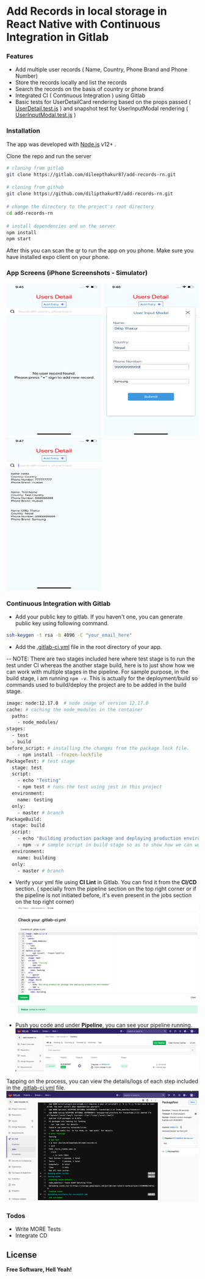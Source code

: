 # Add Records in local storage in React Native with Continuous Integration in Gitlab

### Features

  - Add multiple user records ( Name, Country, Phone Brand and Phone Number)
  - Store the records locally and list the records
  - Search the records on the basis of country or phone brand
  - Integrated CI ( Continuous Integration ) using Gitlab
  - Basic tests for UserDetailCard rendering based on the props passed ( [UserDetail.test.js](https://gitlab.com/dileepthakur87/add-records-rn/-/blob/master/_tests_/UserDetail.test.js) ) and snapshot test for UserInputModal rendering ( [UserInputModal.test.js](https://gitlab.com/dileepthakur87/add-records-rn/-/blob/master/_tests_/UserInputModal.test.js) )

### Installation

The app was developed with [Node.js](https://nodejs.org/) v12+ .

Clone the repo and run the server

```sh
# cloning from gitlab
git clone https://gitlab.com/dileepthakur87/add-records-rn.git

# cloning from github
git clone https://github.com/dilipthakur87/add-records-rn.git

# change the directory to the project's root directory
cd add-records-rn

# install dependencies and un the server
npm install
npm start
```

After this you can scan the qr to run the app on you phone. Make sure you have installed expo client on your phone.


### App Screens (iPhone Screenshots - Simulator)
<div>
    <img src="./blob/app_screen_home.png" alt="Home Screen" width="250" height="400">
    <img src="./blob/app_screen_modal.png" alt="Entry Modal Screen" width="250" height="400">
    <img src="./blob/app_screen_data.png" alt="DataList Screen" width="250" height="400">
</div>

### Continuous Integration with Gitlab

- Add your public key to gitlab. If you haven't one, you can generate public key using following command.
```sh
ssh-keygen -t rsa -b 4096 -C "your_email_here"
```

- Add the [.gitlab-ci.yml](https://gitlab.com/dileepthakur87/add-records-rn/-/blob/master/.gitlab-ci.yml) file in the root directory of your app. 

-- NOTE: There are two stages included here where test stage is to run the test under CI whereas the another stage build, here is to just show how we can work with multiple stages in the pipeline. For sample purpose, in the build stage, i am running ``` npm -v ```. This is actually for the deployment/build so commands used to build/deploy the project are to be added in the build stage.
```sh
image: node:12.17.0  # node image of version 12.17.0
cache: # caching the node_modules in the container
  paths:
    - node_modules/
stages:
  - test
  - build
before_script: # installing the changes from the package lock file.
    - npm install --frozen-lockfile
PackageTest: # test stage 
  stage: test
  script:
    - echo "Testing"
    - npm test # runs the test using jest in this project
  environment:
    name: testing
  only:
    - master # branch
PackageBuild:
  stage: build
  script:
    - echo "Building production package and deploying production environment"
    - npm -v # sample script in build stage so as to show how we can work with multiple stages
  environment:
    name: building
  only:
    - master # branch
```

- Verify your yml file using **CI Lint** in Gitlab. You can find it from the **CI/CD** section. ( specially from the pipeline section on the top right corner or if the pipeline is not initiated before, it's even present in the jobs section on the top right corner) 
![CI Lint](blob/ci_lint.png)

- Push you code and under **Pipeline**, you can see your pipeline running. 
![Pipeline](blob/pipeline.png)

Tapping on the process, you can view the details/logs of each step included in the [.gitlab-ci.yml](https://gitlab.com/dileepthakur87/add-records-rn/-/blob/master/.gitlab-ci.yml) file.
![CI Success](blob/ci_success.png)


### Todos

 - Write MORE Tests
 - Integrate CD

License
----

**Free Software, Hell Yeah!**